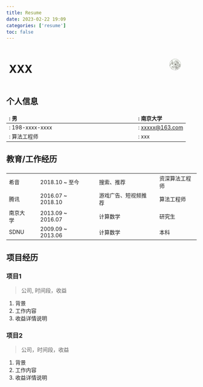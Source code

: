 ```yaml
---
title: Resume
date: 2023-02-22 19:09
categories: ['resume']
toc: false
---
```


<style>
td, th, tr {
   border: none!important;
}
</style>

<!-- <head>
    <script defer src="https://use.fontawesome.com/releases/v5.15.4/js/all.js"></script>
    <script defer src="https://use.fontawesome.com/releases/v5.15.4/js/v4-shims.js"></script>
</head>  -->
<!-- <link rel="stylesheet" href="https://use.fontawesome.com/releases/v5.15.4/css/all.css"> -->
<!-- <link rel="stylesheet" href="https://cdnjs.cloudflare.com/ajax/libs/font-awesome/6.3.0/css/all.css"> -->

<!-- 简历说明表头 -->

|<h1>XXX</h1>|<div style="width:300px">|<img src='/images/avatar/avatar.PNG' style="border-radius: 50%; width: 30%">|
|:---|---|---|


<!-- 个人信息部分 -->

## <i class="fa-solid fa-user"></i> 个人信息

|<i class="fa-solid fa-mars"></i>: 男|<div style="width:200px">|<i class="fa-solid fa-school-flag"></i>: 南京大学|
|:---|---|:---|
|<i class="fa-solid fa-phone"></i>: 198-xxxx-xxxx||<i class="fa-solid fa-envelope"></i>: xxxxx@163.com|
|<i class="fa-solid fa-briefcase"></i>: 算法工程师||<i class="fa-solid fa-yen-sign"></i>: xxx|


<!-- 教育、工作经历介绍 -->

## <i class="fa-solid fa-graduation-cap"></i> 教育/工作经历
||<div style="width:20%">||<div style="width:20%">||<div style="width:20%">||
|:---|---|:---|---|:---|---|:---|
|希音||2018.10 ~ 至今|<div style="width:20%">|搜索、推荐|<div style='width:20%'>|资深算法工程师|
|腾讯||2016.07 ~ 2018.10||游戏广告、短视频推荐||算法工程师|
|南京大学||2013.09 ~ 2016.07||计算数学||研究生|
|SDNU||2009.09 ~ 2013.06||计算数学||本科|



<!-- 项目经历 -->

## <i class="fa-solid fa-folder"></i> 项目经历

### 项目1
> 公司, 时间段，收益

1. 背景
2. 工作内容
3. 收益详情说明

### 项目2
> 公司，时间段，收益

1. 背景
2. 工作内容
3. 收益详情说明


